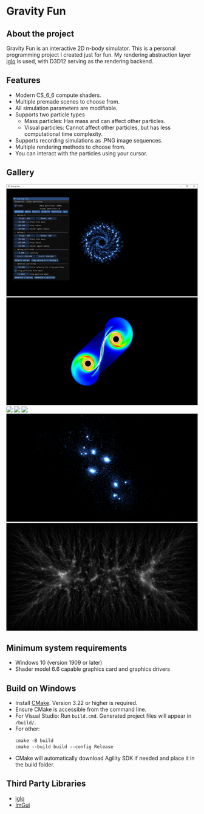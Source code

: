 # Gravity Fun

## About the project

Gravity Fun is an interactive 2D n-body simulator.
This is a personal programming project I created just for fun.
My rendering abstraction layer [iglo](https://github.com/c-chiniquy/iglo) is used, with D3D12 serving as the rendering backend.

## Features

- Modern CS_6_6 compute shaders.
- Multiple premade scenes to choose from.
- All simulation parameters are modifiable.
- Supports two particle types
  - Mass particles: Has mass and can affect other particles.
  - Visual particles: Cannot affect other particles, but has less computational time complexity.
- Supports recording simulations as .PNG image sequences.
- Multiple rendering methods to choose from.
- You can interact with the particles using your cursor.

## Gallery

![](images/20k-galaxy.png)
![](images/50-million-particle-galaxy-collision.png)
![](images/black-hole-forms.gif)
![](images/circle-galaxies-collide.gif)
![](images/galaxies-collide.gif)
![](images/merging-clusters.png)
![](images/nbody-heatmap.png)

## Minimum system requirements

- Windows 10 (version 1909 or later)
- Shader model 6.6 capable graphics card and graphics drivers

## Build on Windows

- Install [CMake](https://cmake.org/download/). Version 3.22 or higher is required.
- Ensure CMake is accessible from the command line. 
- For Visual Studio: Run `build.cmd`. Generated project files will appear in `/build/`. 
- For other:
  ```
  cmake -B build
  cmake --build build --config Release
  ```
- CMake will automatically download Agility SDK if needed and place it in the build folder.

## Third Party Libraries

- [iglo](https://github.com/c-chiniquy/iglo)
- [ImGui](https://github.com/ocornut/imgui)
